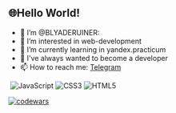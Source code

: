 <h2>&#127760;Hello World!</h2>

- 👋 I’m @BLYADERUINER:
- 👀 I’m interested in web-development
- 🌱 I’m currently learning in yandex.practicum
- 💞️ I've always wanted to become a developer
- 📫 How to reach me: <a href="https://t.me/blyaderuiner" target="_blank">Telegram</a>

&nbsp;![JavaScript](https://img.shields.io/badge/javascript-%23323330.svg?style=for-the-badge&logo=javascript&logoColor=%23F7DF1E)
![CSS3](https://img.shields.io/badge/css3-%231572B6.svg?style=for-the-badge&logo=css3&logoColor=white)
![HTML5](https://img.shields.io/badge/html5-%23E34F26.svg?style=for-the-badge&logo=html5&logoColor=white)






[![codewars](https://www.codewars.com/users/BLYADERUINER/badges/large)](https://www.codewars.com/users/BLYADERUINER)   



<!---
BLYADERUINER/BLYADERUINER is a ✨ special ✨ repository because its `README.md` (this file) appears on your GitHub profile.
You can click the Preview link to take a look at your changes.
--->
